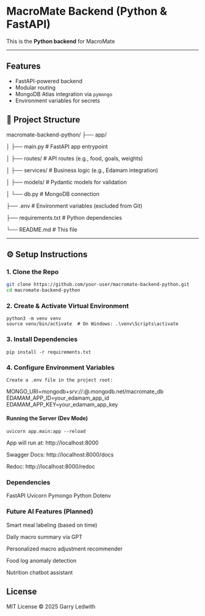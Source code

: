 # MacroMate Backend (Python & FastAPI)

This is the **Python backend** for MacroMate

---
## Features

- FastAPI-powered backend
- Modular routing 
- MongoDB Atlas integration via `pymongo`
- Environment variables for secrets 


## 📁 Project Structure

macromate-backend-python/
├── app/

│ ├── main.py # FastAPI app entrypoint

│ ├── routes/ # API routes (e.g., food, goals, weights)

│ ├── services/ # Business logic (e.g., Edamam integration)

│ ├── models/ # Pydantic models for validation

│ └── db.py # MongoDB connection

├── .env # Environment variables (excluded from Git)

├── requirements.txt # Python dependencies

└── README.md # This file

---

## ⚙️ Setup Instructions

### 1. Clone the Repo

```bash
git clone https://github.com/your-user/macromate-backend-python.git
cd macromate-backend-python
```
### 2. Create & Activate Virtual Environment
```
python3 -m venv venv
source venv/bin/activate  # On Windows: .\venv\Scripts\activate
```
### 3. Install Dependencies
```
pip install -r requirements.txt
```
### 4. Configure Environment Variables
```
Create a .env file in the project root:
```
MONGO_URI=mongodb+srv://<user>:<pass>@<cluster>.mongodb.net/macromate_db
EDAMAM_APP_ID=your_edamam_app_id
EDAMAM_APP_KEY=your_edamam_app_key


#### Running the Server (Dev Mode)
```
uvicorn app.main:app --reload
```
App will run at: http://localhost:8000

Swagger Docs: http://localhost:8000/docs

Redoc: http://localhost:8000/redoc

### Dependencies
FastAPI
Uvicorn
Pymongo
Python Dotenv

### Future AI Features (Planned)
Smart meal labeling (based on time)

Daily macro summary via GPT

Personalized macro adjustment recommender

Food log anomaly detection

Nutrition chatbot assistant

## License
MIT License © 2025 Garry Ledwith



